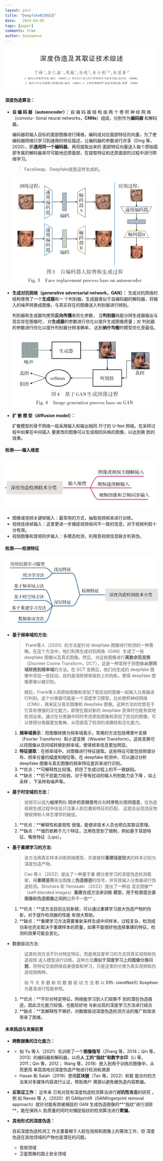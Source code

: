 ```yaml
---
layout: post
title: "Deepfake检测综述"
date:   2024-04-05
tags: [paper]
comments: true
author: Gnonymous
---
```


<center><img src="../images/Deepfake%E7%BB%BC%E8%BF%B0.png">
</center>

#### 深度伪造算法：

* **自 编 码 器（autoencoder）：**
  自 编 码 器 结 构 由 两 个 卷 积 神 经 网 络（convolu⁃ tional neural networks，**CNNs**）组成，分别作为**编码器** 和解码器。

  编码器将输入目标的面部图像进行降维，编码成对应面部特征的向量，为了使编码器网络只学习到通用的特征描述，让编码器的参数进行共享（Ding 等，2020），即**通用同一个编码器**。再将提取出来的 面部特征向量送入每个原始面部专属的解码器来尽可能地还原面部，在提取特征和还原面部的过程中进行网络学习。

  > FaceSwap、Deepfake就是这样生成的。

  <center><img src=" ../images/Deepfake_autocoder.png">

* **生成对抗网络（generative adversarial network，GAN）：**
  生成对抗网络的结构使用了一个**生成器**和一 个判别器，生成器类似于自编码器的解码器，将输入的噪声转换成图像，与真实存在的图像送入判别器进行辨别。

  判别器和生成器均使用**反向传播**来优化参数， 当**判别器**尚能分辨生成器输出与现实存在图像时， 对**生成器**的参数进行优化以提升生成图像质量；对 判别器的参数进行优化以提升判别器分辨准确率， 达到**纳什均衡**时模型优化至最佳。
  <center><img src="../images/Deepfake_gan.png">
  
  
  
* **扩 散 模 型（diffusion model）：**

  扩散模型的骨干网络一般采用输入和输出相同 尺寸的 U-Net 网络。在采样过程中如果在中间插入 要更改的图像可以生成相同风格的图像，以达到换 脸的效果。

#### 检测——输入维度

<center><img src="../images/Deepfake_shuruweidu.png"></center>


* 图像或视频关键帧输入：最常用的方式，抽取视频帧来进行训练。
* 视频连续帧输入：这里更进一步捕捉视频帧间不一致的信息，对于视频判假十分有效。
* 视频图像和音频同步输入：多模态检测，利用音视频信息联合判真伪。

#### 检测——检测特征

<center><img src="../images/Deepfake_jiancetezheng.png"></center>


* **基于频率域的方法:**

  >​	Frank等人（2020）的方法是针对 deepfake 图像进行检测的一种策略。在这个方法中，他们利用生成对抗网络（GAN）生成了一些 deepfake 图像以及真实图像。然后，对这些图像进行**离散余弦变换**（Discrete Cosine Transform，DCT），这是一种常用于将图像**从空间域转换到频率域**的方法。在 DCT 变换后，他们向生成的 deepfake 图像中添加一些扰动，目的是消除频率级别上的伪影，使得 deepfake 图像更难以被识别。
  >
  >​	随后，Frank等人将原始图像和添加了假扰动的图像一起输入分类器进行判别。这个分类器可能是一个深度学习模型，比如卷积神经网络（CNN），用来区分真实图像和 deepfake 图像。这种方法的优势在于它具有很强的泛化能力，即使在面对新的 deepfake 变体时也能有效地检测出来。通过在分类器中同时考虑原始图像和添加了扰动的图像，可以使得分类器更加鲁棒，从而提高了检测的准确性和泛化能力。

  1. **频率域表示**：将图像转换为频率域表示，常用的方法包括傅里叶变换（Fourier Transform）和小波变换（Wavelet Transform）。这些变换可以将图像从空间域转换到频率域，使得频率信息更加明显。
  2. **特征提取**：在频率域中，对图像进行特征提取。这些特征可能包括频谱分布、频率分量的幅度和相位等。在 deepfake 检测中，可以通过分析 deepfake 图像与真实图像的频率特征差异来进行识别。
  3. **优点：**可解释性比较强，抓住了生成过程上的不一致缺陷。
  4. **缺点：**抗干扰能力较弱，对于带有扰动的输入判别能力会下降 ，如上采样 、下采样和噪声等。

* **基于时空域的方法：**

  >视频可以视为**帧序列**和 **同步的音频信号**具有**时序性**和**空间信息**，在伪造视频生成过程中往往只注重人脸位置和特征的匹配， 这就会出现违反物理规律和人体生理学的破绽。

  1. **优点：**解释性和直观性 很强，能使非技术人员也明白其取证原理。
  2. **缺点：**强烈依赖于几个特征，泛用性受到了限制，例如基于耳部特征、嘴唇特征（Lips）。

* **基于重建学习的方法:**

  > 该方法用真实样本训练网络模型，并直接将**重建误差较大**的样本识别为深度伪造产物。
  >
  > Cao 等人（2022）提出了一种基于重 建分类学习的深度伪造检测框架，用**重建差异**突出图像上**伪造痕迹**的信号，并将其输入分类器进行伪 造检测。Shiohara 和 Yamasaki （2022）提出了一种自 混合图像**（self-blended images）**重建合成方法来训练 模型，用于检测混合源图像和伪造图像之间的**边界不一致** 。

  1. **优点：**该方法目前比较新颖，可以通过重建学习放大伪造产物的伪影，对于提升检测器的性能 有很大帮助。
  2. **缺点：**重建学习方法需要重新采样生成中间样本，过程复杂，检测成功率也完全取决于重建样本的质量，如果不能很好地选择重建的特征，检测的效果可能会恶化。

* 数据驱动方法:

  >这类检测方法不针对特定特征，而是用监督学习的方式将真实视频和伪造视频 送入模型进行训练。这种方法**类似于深度学习上的图像分类问题**，将特征交由网络自身提取和学习，只是这里的分类为真实视频和伪造视频两种。
  >
  >如 今 大 多 数 新 的 数 据 驱 动 方 法 都 以 **Effi⁃ cientNet**和 **Xception** 为基准进行性能参照。

  1. **优点：**不针对特定特征，网络能学习到人们观察不 到的潜在伪造痕迹，因此泛化能力较强，也能较好地 与新出现的深度学习方法进行结合
  2. **缺点：**其解释性不够好，对数据驱动深度伪造检测方法的推广和改进带来了困难。

#### 未来挑战与发展前景

* **跨数据集的泛化能力：**

* * 如 Yu 等人（2021）先训练了一个**图像隐写**（Zhang 等，2014；Qin 等，2013）的编码器和解码器，以将**人 工的“指纹”和数字水印**（Li 等，2011；Qin 等，2012； Wang 等，2018）嵌入到用于训练的图像中，从而更简 单高效地对深度伪造产物进行检测和溯源
  * Hasan 和 Salah（2019）使用**区块链**（Tan 等，2022）和智 能合约的方法来对多媒体内容进行认证，帮助用户 溯源以避免被伪造内容欺骗。

* **反取证工作：**
  近年来 已有对现有深度伪造检测算法进行**对抗性攻击**的研究 ，例 如 Neves 等 人（2020）的 GANprintR（GANfingerprint removal approach）就针对能有效被捕捉的 GAN 生成伪造图像的**“指纹”进行消除**，能在保持人 脸质量的同时对捕捉指纹的检测算法进行**欺骗**。

* **其他形式的深度伪造：**

  目前深度伪造检测工 作主要着眼于人脸在视频和图像上的篡改工作，但 深度伪造在其他领域的产物也是潜在的问题。

  * 音频领域
  * 卫星图像的国土安全领域



















